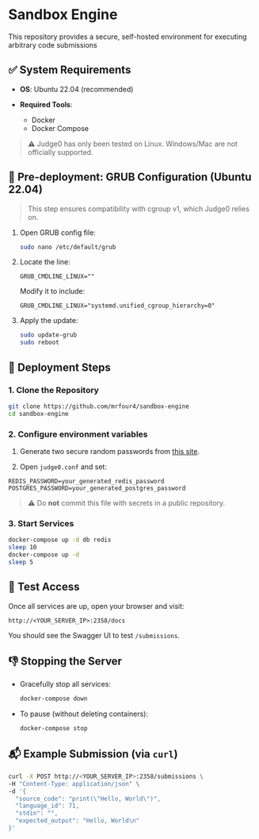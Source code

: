 # Sandbox Engine

This repository provides a secure, self-hosted environment for executing arbitrary code submissions

## ✅ System Requirements

* **OS**: Ubuntu 22.04 (recommended)
* **Required Tools**:

  * Docker
  * Docker Compose

> ⚠️ Judge0 has only been tested on Linux. Windows/Mac are not officially supported.


## 🔧 Pre-deployment: GRUB Configuration (Ubuntu 22.04)

> This step ensures compatibility with cgroup v1, which Judge0 relies on.

1. Open GRUB config file:

   ```bash
   sudo nano /etc/default/grub
   ```

2. Locate the line:

   ```
   GRUB_CMDLINE_LINUX=""
   ```

   Modify it to include:

   ```
   GRUB_CMDLINE_LINUX="systemd.unified_cgroup_hierarchy=0"
   ```

3. Apply the update:

   ```bash
   sudo update-grub
   sudo reboot
   ```

## 🚀 Deployment Steps

### 1. Clone the Repository

```bash
git clone https://github.com/mrfour4/sandbox-engine
cd sandbox-engine
```

### 2. Configure environment variables

1. Generate two secure random passwords from [this site](https://www.random.org/passwords/?num=1&len=32&format=plain&rnd=new).

2. Open `judge0.conf` and set:

```env
REDIS_PASSWORD=your_generated_redis_password
POSTGRES_PASSWORD=your_generated_postgres_password
```

> ⚠️ Do **not** commit this file with secrets in a public repository.

### 3. Start Services

```bash
docker-compose up -d db redis
sleep 10
docker-compose up -d
sleep 5
```


## 🔪 Test Access

Once all services are up, open your browser and visit:

```
http://<YOUR_SERVER_IP>:2358/docs
```

You should see the Swagger UI to test `/submissions`.


## 👎 Stopping the Server

* Gracefully stop all services:

  ```bash
  docker-compose down
  ```

* To pause (without deleting containers):

  ```bash
  docker-compose stop
  ```

## 📬 Example Submission (via `curl`)

```bash
curl -X POST http://<YOUR_SERVER_IP>:2358/submissions \
-H "Content-Type: application/json" \
-d '{
  "source_code": "print(\"Hello, World\")",
  "language_id": 71,
  "stdin": "",
  "expected_output": "Hello, World\n"
}'
```
